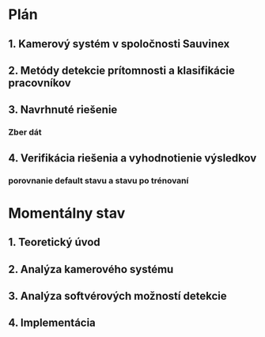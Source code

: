 # Plán
## 1. Kamerový systém v spoločnosti Sauvinex
## 2. Metódy detekcie prítomnosti a klasifikácie pracovníkov
## 3. Navrhnuté riešenie
### 
### Zber dát 
## 4. Verifikácia riešenia a vyhodnotienie výsledkov
### porovnanie default stavu a stavu po trénovaní



# Momentálny stav
## 1. Teoretický úvod
## 2. Analýza kamerového systému
## 3. Analýza softvérových možností detekcie
## 4. Implementácia 


